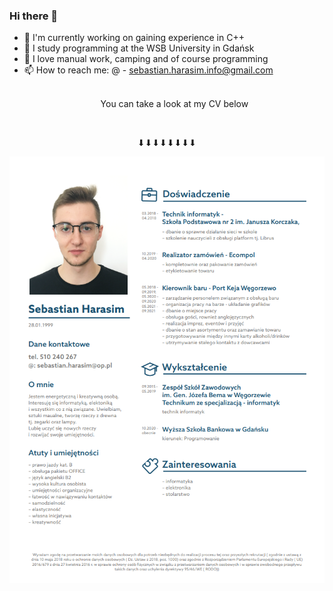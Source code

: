 ### Hi there 👋


- 🔭 I'm currently working on gaining experience in C++
- 🌱 I study programming at the WSB University in Gdańsk
- 💬 I love manual work, camping and of course programming
- 📫 How to reach me: @ - sebastian.harasim.info@gmail.com  
<br/><p align="center">
 You can take a look at my CV below 
</p>     
<br/><p align="center">
       ⬇⬇⬇⬇⬇⬇⬇⬇
</p> 
                                
<p align="center">
 <img src="CV_SebastianH.png" />
</p>
